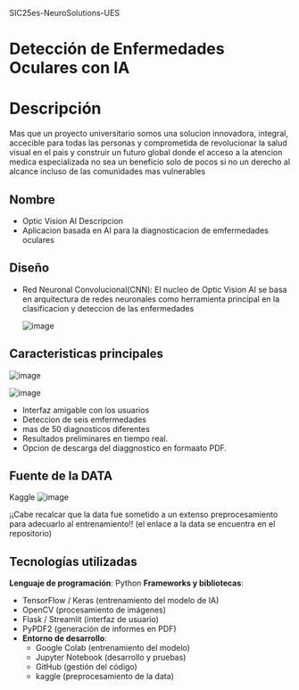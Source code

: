 SIC25es-NeuroSolutions-UES

#  Detección de Enfermedades Oculares con IA

# Descripción
Mas que un proyecto universitario somos una solucion innovadora, integral, accecible para todas las personas y comprometida de revolucionar la salud visual en el pais y construir un futuro global donde el acceso a la atencion medica especializada no sea un beneficio solo de pocos si no un derecho al alcance incluso de las comunidades mas vulnerables 



  ## Nombre
   - Optic Vision AI
  Descripcion
   - Aplicacion basada en AI para la diagnosticacion de emfermedades oculares
     
  ## Diseño 
  - Red Neuronal Convolucional(CNN): El nucleo de Optic Vision AI se basa en arquitectura de redes neuronales como herramienta 
    principal en la clasificacion y deteccion de las enfermedades
    
    ![image](https://github.com/user-attachments/assets/a520aeea-c7ca-48a7-854e-c3fa263ba367)

   


  ## Caracteristicas principales
   ![image](https://github.com/user-attachments/assets/16be5c08-13dd-464e-87cb-4dfd67e2c5df)

   ![image](https://github.com/user-attachments/assets/6a7ae2a6-912b-48f9-8289-11459d42ef02)

   

  - Interfaz amigable con los usuarios
  - Deteccion de seis emfermedades
  - mas de 50 diagnosticos diferentes
  - Resultados preliminares en tiempo real.
  - Opcion de descarga del diaggnostico en formaato PDF.
    
  ## Fuente de la DATA
  Kaggle
  ![image](https://github.com/user-attachments/assets/404cdcd6-7185-45ae-b724-80e5cd9c8666)
  
  ¡¡Cabe recalcar que la data fue sometido a un extenso preprocesamiento para adecuarlo al entrenamiento!!
  (el enlace a la data se encuentra en el repositorio)

  
  
  ## Tecnologías utilizadas
  **Lenguaje de programación**: Python
  **Frameworks y bibliotecas**:
  - TensorFlow / Keras (entrenamiento del modelo de IA)
  - OpenCV (procesamiento de imágenes)
  - Flask / Streamlit (interfaz de usuario)
  - PyPDF2 (generación de informes en PDF)
- **Entorno de desarrollo**:
  - Google Colab (entrenamiento del modelo)
  - Jupyter Notebook (desarrollo y pruebas)
  - GitHub (gestión del código)
  - kaggle (preprocesamiento de la data)

